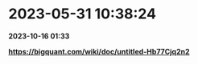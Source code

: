 # 2023-05-31 10:38:24

**2023-10-16 01:33**

**https://bigquant.com/wiki/doc/untitled-Hb77Cjq2n2**

